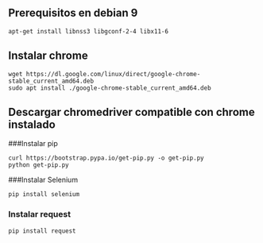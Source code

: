 ## Prerequisitos en debian 9
```
apt-get install libnss3 libgconf-2-4 libx11-6
```

## Instalar chrome
```
wget https://dl.google.com/linux/direct/google-chrome-stable_current_amd64.deb
sudo apt install ./google-chrome-stable_current_amd64.deb
```

## Descargar chromedriver compatible con chrome instalado


###Instalar pip
```
curl https://bootstrap.pypa.io/get-pip.py -o get-pip.py
python get-pip.py
```

###Instalar Selenium
```
pip install selenium
```

### Instalar request
```
pip install request
```
